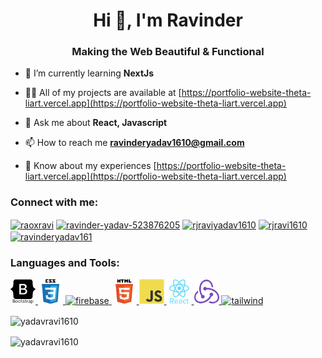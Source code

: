<h1 align="center">Hi 👋, I'm Ravinder</h1>
<h3 align="center">Making the Web Beautiful & Functional</h3>

- 🌱 I’m currently learning **NextJs**

- 👨‍💻 All of my projects are available at [https://portfolio-website-theta-liart.vercel.app](https://portfolio-website-theta-liart.vercel.app)

- 💬 Ask me about **React, Javascript**

- 📫 How to reach me **ravinderyadav1610@gmail.com**

- 📄 Know about my experiences [https://portfolio-website-theta-liart.vercel.app](https://portfolio-website-theta-liart.vercel.app)

<h3 align="left">Connect with me:</h3>
<p align="left">
<a href="https://twitter.com/raoxravi" target="blank"><img align="center" src="https://raw.githubusercontent.com/rahuldkjain/github-profile-readme-generator/master/src/images/icons/Social/twitter.svg" alt="raoxravi" height="30" width="40" /></a>
<a href="https://linkedin.com/in/ravinder-yadav-523876205" target="blank"><img align="center" src="https://raw.githubusercontent.com/rahuldkjain/github-profile-readme-generator/master/src/images/icons/Social/linked-in-alt.svg" alt="ravinder-yadav-523876205" height="30" width="40" /></a>
<a href="https://fb.com/rjraviyadav1610" target="blank"><img align="center" src="https://raw.githubusercontent.com/rahuldkjain/github-profile-readme-generator/master/src/images/icons/Social/facebook.svg" alt="rjraviyadav1610" height="30" width="40" /></a>
<a href="https://instagram.com/rjravi1610" target="blank"><img align="center" src="https://raw.githubusercontent.com/rahuldkjain/github-profile-readme-generator/master/src/images/icons/Social/instagram.svg" alt="rjravi1610" height="30" width="40" /></a>
<a href="https://www.hackerrank.com/ravinderyadav161" target="blank"><img align="center" src="https://raw.githubusercontent.com/rahuldkjain/github-profile-readme-generator/master/src/images/icons/Social/hackerrank.svg" alt="ravinderyadav161" height="30" width="40" /></a>
</p>

<h3 align="left">Languages and Tools:</h3>
<p align="left"> <a href="https://getbootstrap.com" target="_blank" rel="noreferrer"> <img src="https://raw.githubusercontent.com/devicons/devicon/master/icons/bootstrap/bootstrap-plain-wordmark.svg" alt="bootstrap" width="40" height="40"/> </a> <a href="https://www.w3schools.com/css/" target="_blank" rel="noreferrer"> <img src="https://raw.githubusercontent.com/devicons/devicon/master/icons/css3/css3-original-wordmark.svg" alt="css3" width="40" height="40"/> </a> <a href="https://firebase.google.com/" target="_blank" rel="noreferrer"> <img src="https://www.vectorlogo.zone/logos/firebase/firebase-icon.svg" alt="firebase" width="40" height="40"/> </a> <a href="https://www.w3.org/html/" target="_blank" rel="noreferrer"> <img src="https://raw.githubusercontent.com/devicons/devicon/master/icons/html5/html5-original-wordmark.svg" alt="html5" width="40" height="40"/> </a> <a href="https://developer.mozilla.org/en-US/docs/Web/JavaScript" target="_blank" rel="noreferrer"> <img src="https://raw.githubusercontent.com/devicons/devicon/master/icons/javascript/javascript-original.svg" alt="javascript" width="40" height="40"/> </a> <a href="https://reactjs.org/" target="_blank" rel="noreferrer"> <img src="https://raw.githubusercontent.com/devicons/devicon/master/icons/react/react-original-wordmark.svg" alt="react" width="40" height="40"/> </a> <a href="https://redux.js.org" target="_blank" rel="noreferrer"> <img src="https://raw.githubusercontent.com/devicons/devicon/master/icons/redux/redux-original.svg" alt="redux" width="40" height="40"/> </a> <a href="https://tailwindcss.com/" target="_blank" rel="noreferrer"> <img src="https://www.vectorlogo.zone/logos/tailwindcss/tailwindcss-icon.svg" alt="tailwind" width="40" height="40"/> </a> </p>

<p><img align="center" src="https://github-readme-stats.vercel.app/api/top-langs?username=yadavravi1610&show_icons=true&locale=en&layout=compact" alt="yadavravi1610" /></p>

<p><img align="center" src="https://github-readme-streak-stats.herokuapp.com/?user=yadavravi1610&" alt="yadavravi1610" /></p>
